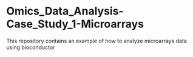 # Omics_Data_Analysis-Case_Study_1-Microarrays
This repository contains an example of how to analyze microarrays data using bioconductor
